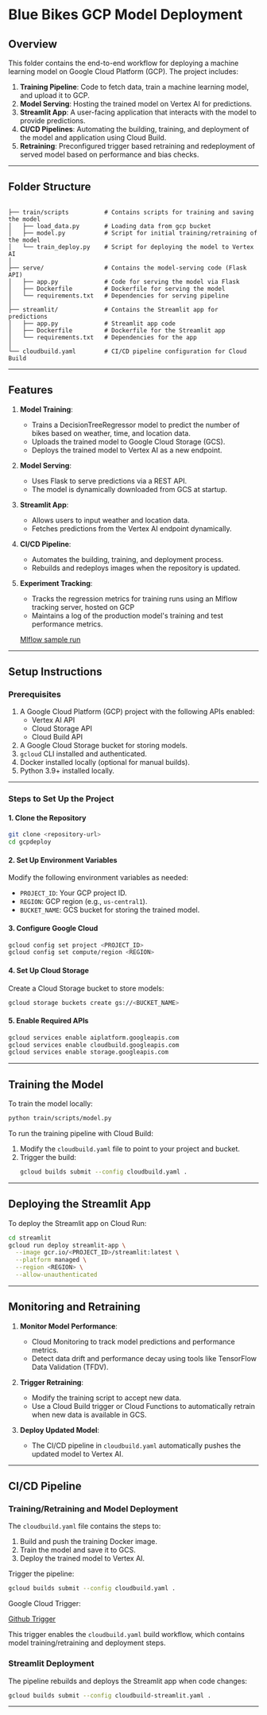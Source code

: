 # **Blue Bikes GCP Model Deployment**

## **Overview**
This folder contains the end-to-end workflow for deploying a machine learning model on Google Cloud Platform (GCP). The project includes:

1. **Training Pipeline**: Code to fetch data, train a machine learning model, and upload it to GCP.
2. **Model Serving**: Hosting the trained model on Vertex AI for predictions.
3. **Streamlit App**: A user-facing application that interacts with the model to provide predictions.
4. **CI/CD Pipelines**: Automating the building, training, and deployment of the model and application using Cloud Build.
5. **Retraining**: Preconfigured trigger based retraining and redeployment of served model based on performance and bias checks.

---

## **Folder Structure**
```plaintext

├── train/scripts          # Contains scripts for training and saving the model
│   ├── load_data.py       # Loading data from gcp bucket
│   ├── model.py           # Script for initial training/retraining of the model 
│   └── train_deploy.py    # Script for deploying the model to Vertex AI
│
├── serve/                 # Contains the model-serving code (Flask API)
│   ├── app.py             # Code for serving the model via Flask
│   ├── Dockerfile         # Dockerfile for serving the model
│   └── requirements.txt   # Dependencies for serving pipeline
│
├── streamlit/             # Contains the Streamlit app for predictions
│   ├── app.py             # Streamlit app code
│   ├── Dockerfile         # Dockerfile for the Streamlit app
│   └── requirements.txt   # Dependencies for the app
│
└── cloudbuild.yaml        # CI/CD pipeline configuration for Cloud Build

```
---

## **Features**
1. **Model Training**:
   - Trains a DecisionTreeRegressor model to predict the number of bikes based on weather, time, and location data.
   - Uploads the trained model to Google Cloud Storage (GCS).
   - Deploys the trained model to Vertex AI as a new endpoint.

2. **Model Serving**:
   - Uses Flask to serve predictions via a REST API.
   - The model is dynamically downloaded from GCS at startup.

3. **Streamlit App**:
   - Allows users to input weather and location data.
   - Fetches predictions from the Vertex AI endpoint dynamically.

4. **CI/CD Pipeline**:
   - Automates the building, training, and deployment process.
   - Rebuilds and redeploys images when the repository is updated.

5. **Experiment Tracking**:
   - Tracks the regression metrics for training runs using an Mlflow tracking server, hosted on GCP
   - Maintains a log of the production model's training and test performance metrics.

   [Mlflow sample run](imgs/mlflow_runs.png)
---

## **Setup Instructions**

### **Prerequisites**
1. A Google Cloud Platform (GCP) project with the following APIs enabled:
   - Vertex AI API
   - Cloud Storage API
   - Cloud Build API
2. A Google Cloud Storage bucket for storing models.
3. `gcloud` CLI installed and authenticated.
4. Docker installed locally (optional for manual builds).
5. Python 3.9+ installed locally.

---

### **Steps to Set Up the Project**

#### **1. Clone the Repository**
```bash
git clone <repository-url>
cd gcpdeploy
```

#### **2. Set Up Environment Variables**
Modify the following environment variables as needed:
- `PROJECT_ID`: Your GCP project ID.
- `REGION`: GCP region (e.g., `us-central1`).
- `BUCKET_NAME`: GCS bucket for storing the trained model.

#### **3. Configure Google Cloud**
```bash
gcloud config set project <PROJECT_ID>
gcloud config set compute/region <REGION>
```

#### **4. Set Up Cloud Storage**
Create a Cloud Storage bucket to store models:
```bash
gcloud storage buckets create gs://<BUCKET_NAME>
```

#### **5. Enable Required APIs**
```bash
gcloud services enable aiplatform.googleapis.com
gcloud services enable cloudbuild.googleapis.com
gcloud services enable storage.googleapis.com
```

---

## **Training the Model**
To train the model locally:
```bash
python train/scripts/model.py
```

To run the training pipeline with Cloud Build:
1. Modify the `cloudbuild.yaml` file to point to your project and bucket.
2. Trigger the build:
   ```bash
   gcloud builds submit --config cloudbuild.yaml .
   ```

---

## **Deploying the Streamlit App**
To deploy the Streamlit app on Cloud Run:
```bash
cd streamlit
gcloud run deploy streamlit-app \
  --image gcr.io/<PROJECT_ID>/streamlit:latest \
  --platform managed \
  --region <REGION> \
  --allow-unauthenticated
```

---

## **Monitoring and Retraining**
1. **Monitor Model Performance**:
   - Cloud Monitoring to track model predictions and performance metrics.
   - Detect data drift and performance decay using tools like TensorFlow Data Validation (TFDV).

2. **Trigger Retraining**:
   - Modify the training script to accept new data.
   - Use a Cloud Build trigger or Cloud Functions to automatically retrain when new data is available in GCS.

3. **Deploy Updated Model**:
   - The CI/CD pipeline in `cloudbuild.yaml` automatically pushes the updated model to Vertex AI.

---

## **CI/CD Pipeline**
### **Training/Retraining and Model Deployment**
The `cloudbuild.yaml` file contains the steps to:
1. Build and push the training Docker image.
2. Train the model and save it to GCS.
3. Deploy the trained model to Vertex AI.

Trigger the pipeline:
```bash
gcloud builds submit --config cloudbuild.yaml .
```
Google Cloud Trigger:

[Github Trigger](imgs/gcp_trigger_retraining.png)


This trigger enables the `cloudbuild.yaml` build workflow, which contains model training/retraining and deployment steps.    
### **Streamlit Deployment**
The pipeline rebuilds and deploys the Streamlit app when code changes:
```bash
gcloud builds submit --config cloudbuild-streamlit.yaml .
```

---

